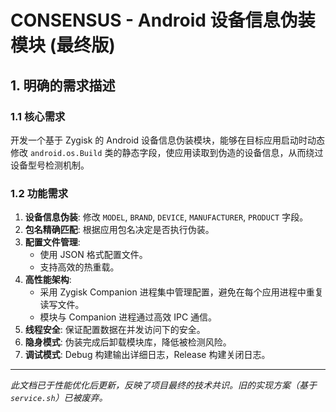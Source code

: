 # CONSENSUS - Android 设备信息伪装模块 (最终版)

## 1. 明确的需求描述

### 1.1 核心需求
开发一个基于 Zygisk 的 Android 设备信息伪装模块，能够在目标应用启动时动态修改 `android.os.Build` 类的静态字段，使应用读取到伪造的设备信息，从而绕过设备型号检测机制。

### 1.2 功能需求
1.  **设备信息伪装**: 修改 `MODEL`, `BRAND`, `DEVICE`, `MANUFACTURER`, `PRODUCT` 字段。
2.  **包名精确匹配**: 根据应用包名决定是否执行伪装。
3.  **配置文件管理**:
    -   使用 JSON 格式配置文件。
    -   支持高效的热重载。
4.  **高性能架构**:
    -   采用 Zygisk Companion 进程集中管理配置，避免在每个应用进程中重复读写文件。
    -   模块与 Companion 进程通过高效 IPC 通信。
5.  **线程安全**: 保证配置数据在并发访问下的安全。
6.  **隐身模式**: 伪装完成后卸载模块库，降低被检测风险。
7.  **调试模式**: Debug 构建输出详细日志，Release 构建关闭日志。

---
*此文档已于性能优化后更新，反映了项目最终的技术共识。旧的实现方案（基于`service.sh`）已被废弃。*


